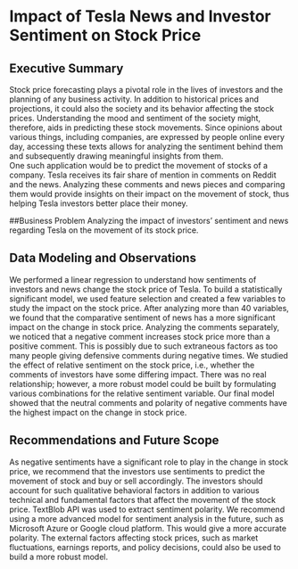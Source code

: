 # Impact of Tesla News and Investor Sentiment on Stock Price 

## Executive Summary 
Stock price forecasting plays a pivotal role in the lives of investors and the planning of any business activity. In addition to historical prices and projections, it could also the society and its behavior affecting the stock prices. Understanding the mood and sentiment of the society might, therefore, aids in predicting these stock movements. Since opinions about various things, including companies, are expressed by people online every day, accessing these texts allows for analyzing the sentiment behind them and subsequently drawing meaningful insights from them.  
One such application would be to predict the movement of stocks of a company. Tesla receives its fair share of mention in comments on Reddit and the news. Analyzing these comments and news pieces and comparing them would provide insights on their impact on the movement of stock, thus helping Tesla investors better place their money. 

##Business Problem 
Analyzing the impact of investors’ sentiment and news regarding Tesla on the movement of its stock price. 
 
## Data Modeling and Observations 
We performed a linear regression to understand how sentiments of investors and news change the stock price of Tesla. To build a statistically significant model, we used feature selection and created a few variables to study the impact on the stock price. After analyzing more than 40 variables, we found that the comparative sentiment of news has a more significant impact on the change in stock price. Analyzing the comments separately, we noticed that a negative comment increases stock price more than a positive comment. This is possibly due to such extraneous factors as too many people giving defensive comments during negative times. We studied the effect of relative sentiment on the stock price, i.e., whether the comments of investors have some differing impact. There was no real relationship; however, a more robust model could be built by formulating various combinations for the relative sentiment variable. Our final model showed that the neutral comments and polarity of negative comments have the highest impact on the change in stock price. 

## Recommendations and Future Scope 
As negative sentiments have a significant role to play in the change in stock price, we recommend that the investors use sentiments to predict the movement of stock and buy or sell accordingly. The investors should account for such qualitative behavioral factors in addition to various technical and fundamental factors that affect the movement of the stock price. 
TextBlob API was used to extract sentiment polarity. We recommend using a more advanced model for sentiment analysis in the future, such as Microsoft Azure or Google cloud platform. This would give a more accurate polarity. The external factors affecting stock prices, such as market fluctuations, earnings reports, and policy decisions, could also be used to build a more robust model.
